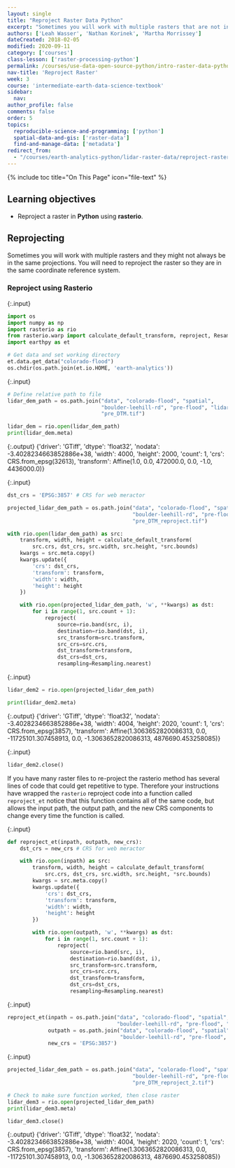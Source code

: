 ```yaml
---
layout: single
title: "Reproject Raster Data Python"
excerpt: "Sometimes you will work with multiple rasters that are not in the same projections, and thus, need to reproject the rasters, so they are in the same coordinate reference system. Learn how to reproject raster data in Python using Rasterio."
authors: ['Leah Wasser', 'Nathan Korinek', 'Martha Morrissey']
dateCreated: 2018-02-05
modified: 2020-09-11
category: ['courses']
class-lesson: ['raster-processing-python']
permalink: /courses/use-data-open-source-python/intro-raster-data-python/raster-data-processing/reproject-raster/
nav-title: 'Reproject Raster'
week: 3
course: 'intermediate-earth-data-science-textbook'
sidebar:
  nav:
author_profile: false
comments: false
order: 5
topics:
  reproducible-science-and-programming: ['python']
  spatial-data-and-gis: ['raster-data']
  find-and-manage-data: ['metadata']
redirect_from:
  - "/courses/earth-analytics-python/lidar-raster-data/reproject-raster/"
---
```


{% include toc title="On This Page" icon="file-text" %}

<div class='notice--success' markdown="1">

## <i class="fa fa-graduation-cap" aria-hidden="true"></i> Learning objectives

* Reproject a raster in **Python** using **rasterio**.

</div>


## Reprojecting 

Sometimes you will work with multiple rasters and they might not always be in the same projections. You will need to reproject the raster so they are in the same coordinate reference system.

### Reproject using Rasterio

{:.input}
```python
import os
import numpy as np
import rasterio as rio
from rasterio.warp import calculate_default_transform, reproject, Resampling
import earthpy as et

# Get data and set working directory
et.data.get_data("colorado-flood")
os.chdir(os.path.join(et.io.HOME, 'earth-analytics'))
```

{:.input}
```python
# Define relative path to file
lidar_dem_path = os.path.join("data", "colorado-flood", "spatial", 
                              "boulder-leehill-rd", "pre-flood", "lidar",
                              "pre_DTM.tif")

lidar_dem = rio.open(lidar_dem_path)
print(lidar_dem.meta)
```

{:.output}
    {'driver': 'GTiff', 'dtype': 'float32', 'nodata': -3.4028234663852886e+38, 'width': 4000, 'height': 2000, 'count': 1, 'crs': CRS.from_epsg(32613), 'transform': Affine(1.0, 0.0, 472000.0,
           0.0, -1.0, 4436000.0)}




{:.input}
```python
dst_crs = 'EPSG:3857' # CRS for web meractor 

projected_lidar_dem_path = os.path.join("data", "colorado-flood", "spatial", 
                                        "boulder-leehill-rd", "pre-flood", "lidar",
                                        "pre_DTM_reproject.tif")

with rio.open(lidar_dem_path) as src:
    transform, width, height = calculate_default_transform(
        src.crs, dst_crs, src.width, src.height, *src.bounds)
    kwargs = src.meta.copy()
    kwargs.update({
        'crs': dst_crs,
        'transform': transform,
        'width': width,
        'height': height
    })

    with rio.open(projected_lidar_dem_path, 'w', **kwargs) as dst:
        for i in range(1, src.count + 1):
            reproject(
                source=rio.band(src, i),
                destination=rio.band(dst, i),
                src_transform=src.transform,
                src_crs=src.crs,
                dst_transform=transform,
                dst_crs=dst_crs,
                resampling=Resampling.nearest)
```

{:.input}
```python
lidar_dem2 = rio.open(projected_lidar_dem_path)

print(lidar_dem2.meta)
```

{:.output}
    {'driver': 'GTiff', 'dtype': 'float32', 'nodata': -3.4028234663852886e+38, 'width': 4004, 'height': 2020, 'count': 1, 'crs': CRS.from_epsg(3857), 'transform': Affine(1.3063652820086313, 0.0, -11725101.307458913,
           0.0, -1.3063652820086313, 4876690.453258085)}



{:.input}
```python
lidar_dem2.close()
```

If you have many raster files to re-project the rasterio method has several lines of code that could get repetitive to type. Therefore your instructions have wrapped the `rasterio` reproject code into a function called `reproject_et` notice that this function contains all of the same code, but allows the input path, the output path, and the new CRS components to change every time the function is called.

{:.input}
```python
def reproject_et(inpath, outpath, new_crs):
    dst_crs = new_crs # CRS for web meractor 

    with rio.open(inpath) as src:
        transform, width, height = calculate_default_transform(
            src.crs, dst_crs, src.width, src.height, *src.bounds)
        kwargs = src.meta.copy()
        kwargs.update({
            'crs': dst_crs,
            'transform': transform,
            'width': width,
            'height': height
        })

        with rio.open(outpath, 'w', **kwargs) as dst:
            for i in range(1, src.count + 1):
                reproject(
                    source=rio.band(src, i),
                    destination=rio.band(dst, i),
                    src_transform=src.transform,
                    src_crs=src.crs,
                    dst_transform=transform,
                    dst_crs=dst_crs,
                    resampling=Resampling.nearest)
```

{:.input}
```python
reproject_et(inpath = os.path.join("data", "colorado-flood", "spatial", 
                                   "boulder-leehill-rd", "pre-flood", "lidar", "pre_DTM.tif"), 
             outpath = os.path.join("data", "colorado-flood", "spatial", 
                                    "boulder-leehill-rd", "pre-flood", "lidar", "pre_DTM_reproject_2.tif"), 
             new_crs = 'EPSG:3857')
```

{:.input}
```python
projected_lidar_dem_path = os.path.join("data", "colorado-flood", "spatial", 
                                        "boulder-leehill-rd", "pre-flood", "lidar",
                                        "pre_DTM_reproject_2.tif")

# Check to make sure function worked, then close raster
lidar_dem3 = rio.open(projected_lidar_dem_path)
print(lidar_dem3.meta)

lidar_dem3.close()
```

{:.output}
    {'driver': 'GTiff', 'dtype': 'float32', 'nodata': -3.4028234663852886e+38, 'width': 4004, 'height': 2020, 'count': 1, 'crs': CRS.from_epsg(3857), 'transform': Affine(1.3063652820086313, 0.0, -11725101.307458913,
           0.0, -1.3063652820086313, 4876690.453258085)}


